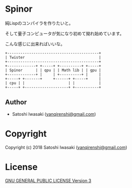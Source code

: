 # Spinor

純Lispのコンパイラを作りたいと。

そして量子コンピュータが気になり初めて拗れ始めています。

こんな感じに出来ればいいな。

```
+------------------------------------------+
| Twister                                  |
+------------------------------------------+
+-------------+ +-----+ +----------+ +-----+
| Spinor      | | qpu | | Math lib | | gpu |
+-------------+ |     | +----------+ |     |
+-----+ +-------+     +------+ +-----+     |
| cpu | |                    | |           |
+-----+ +--------------------+ +-----------+
```


## Author

+ Satoshi Iwasaki (yanqirenshi@gmail.com)

# Copyright

Copyright (c) 2018 Satoshi Iwasaki (yanqirenshi@gmail.com)

# License

[GNU GENERAL PUBLIC LICENSE Version 3](https://www.gnu.org/licenses/gpl-3.0.txt)
